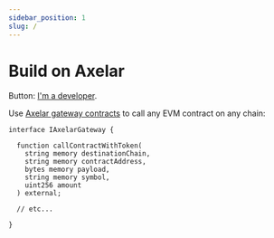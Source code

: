 ```yaml
---
sidebar_position: 1
slug: /
---
```


# Build on Axelar

Button: [I'm a developer](roles/dev.md).

Use [Axelar gateway contracts](https://github.com/axelarnetwork/axelar-cgp-solidity/blob/main/src/interfaces/IAxelarGateway.sol) to call any EVM contract on any chain:

```solidity
interface IAxelarGateway {

  function callContractWithToken(
    string memory destinationChain,
    string memory contractAddress,
    bytes memory payload,
    string memory symbol,
    uint256 amount
  ) external;

  // etc...

}
```
